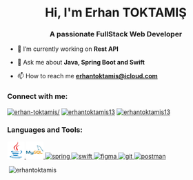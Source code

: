 <h1 align="center">Hi, I'm Erhan TOKTAMIŞ</h1>
<h3 align="center">A passionate FullStack Web Developer</h3>

- 🌱 I’m currently working on **Rest API**

- 💬 Ask me about **Java, Spring Boot and Swift**

- 📫 How to reach me **erhantoktamis@icloud.com**

<h3 align="left">Connect with me:</h3>
<p align="left">
<a href="https://www.linkedin.com/in/erhan-toktamis/" target="_blank"><img align="center" src="https://cdn.jsdelivr.net/npm/simple-icons@3.0.1/icons/linkedin.svg" alt="erhan-toktamis/" height="30" width="40" /></a>
  <a href="https://medium.com/@erhantoktamis13" target="_blank"><img align="center" src="https://cdn.jsdelivr.net/npm/simple-icons@3.0.1/icons/medium.svg" alt="erhantoktamis13" height="30" width="40" /></a>
  <a href="https://www.hackerrank.com/erhantoktamis13" target="_blank"><img align="center" src="https://cdn.jsdelivr.net/npm/simple-icons@3.0.1/icons/hackerrank.svg" alt="erhantoktamis13" height="30" width="40" /></a>

  
</p>
<h3 align="left">Languages and Tools:</h3>
<a href="https://www.java.com" target="_blank" rel="noreferrer"> <img src="https://raw.githubusercontent.com/devicons/devicon/master/icons/java/java-original.svg" alt="java" width="40" height="40"/> </a>
<a href="https://www.mysql.com/" target="_blank" rel="noreferrer"> <img src="https://raw.githubusercontent.com/devicons/devicon/master/icons/mysql/mysql-original-wordmark.svg" alt="mysql" width="40" height="40"/> </a>
<a href="https://spring.io/" target="_blank" rel="noreferrer"> <img src="https://www.vectorlogo.zone/logos/springio/springio-icon.svg" alt="spring" width="40" height="40"/> </a>
<a href="https://developer.apple.com/swift/" target="_blank"> <img src="https://miro.medium.com/max/1200/1*VtvQKIA6R8LJ_0b1K5Or0A.png" alt="swift" width="40" height="40"/> </a>
<a href="https://www.figma.com/" target="_blank"> <img src="https://www.vectorlogo.zone/logos/figma/figma-icon.svg" alt="figma" width="40" height="40"/> </a> 
<a href="https://git-scm.com/" target="_blank"> <img src="https://www.vectorlogo.zone/logos/git-scm/git-scm-icon.svg" alt="git" width="40" height="40"/> </a> 
<a href="https://postman.com" target="_blank"> <img src="https://www.vectorlogo.zone/logos/getpostman/getpostman-icon.svg" alt="postman" width="40" height="40"/> </a> 

</p>

<p>&nbsp;<img align="center" src="https://github-readme-stats.vercel.app/api?username=erhantoktamis&show_icons=true&locale=en&theme=tokyonight" alt="erhantoktamis" /></p>
